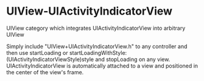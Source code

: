 UIView-UIActivityIndicatorView
==============================

UIView category which integrates UIActivityIndicatorView into arbitrary UIView

Simply include "UIView+UIActivityIndicatorView.h" to any controller and then use startLoading or startLoadingWithStyle:(UIActivityIndicatorViewStyle)style and stopLoading on any view. UIActivityIndicatorView is automatically attached to a view and positioned in the center of the view's frame.